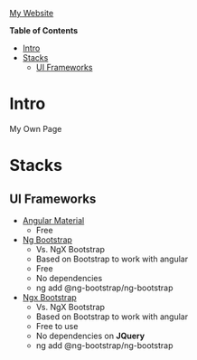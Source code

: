 [My Website]([docs](https://ghislain1.github.io/))




**Table of Contents**
- [Intro](#intro)
- [Stacks](#stacks)
  - [UI Frameworks](#ui-frameworks)
# Intro
My Own Page
# Stacks
## UI Frameworks
  - [Angular Material](https://material.angular.io/components/categories)
    - Free
  - [Ng Bootstrap](https://ng-bootstrap.github.io/#/home)
    - Vs. NgX Bootstrap
    - Based on Bootstrap to work with angular
    - Free
    - No dependencies
    - ng add @ng-bootstrap/ng-bootstrap
 - [Ngx Bootstrap](https://valor-software.com/ngx-bootstrap/#/documentation#getting-started)
    - Vs. NgX Bootstrap
    - Based on Bootstrap to work with angular
    - Free to use
    - No dependencies on **JQuery**
    - ng add @ng-bootstrap/ng-bootstrap
